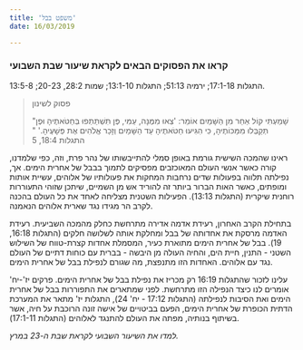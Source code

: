 ```yaml
---
title: 'משפט בבל'
date: 16/03/2019

---
```


### קראו את הפסוקים הבאים לקראת שיעור שבת השבועי
התגלות 17:1-18; ירמיה 51:13; התגלות 13:1-10; שמות 28:2, 20-23; 13:5-8. 

> <p>פסוק לשינון</p>
> "שָׁמַעְתִּי קוֹל אַחֵר מִן הַשָּׁמַיִם אוֹמֵר: 'צְאוּ מִמֶּנָּה, עַמִּי, פֶּן תִּשְׁתַּתְּפוּ בְּחַטֹּאתֶיהָ וּפֶן תְּקַבְּלוּ מִמַּכּוֹתֶיהָ, כִּי הִגִּיעוּ חַטֹּאתֶיהָ עַד הַשָּׁמַיִם וְזָכַר אֱלֹהִים אֶת פְּשָׁעֶיהָ.' " התגלות 18:4, 5

ראינו שהמכה השישית גורמת באופן סמלי להתייבשותו של נהר פרת, וזה, כפי שלמדנו, קורה כאשר אנשי העולם המאוכזבים מפסיקים לתמוך בבבל של אחרית הימים. אך, נפילתה תלווה בפעולות שדים נרחבות המחקות את פעולותיו של אלוהים, עשיית אותות ומופתים, כאשר האות הברור ביותר זה להוריד אש מן השמיים, שיתכן שזוהי התעוררות רוחנית שיקרית (התגלות 13:13). הפעילות השטנית מצליחה לאחד את כל העולם בהכנה לקרב הר מגידו נגד שארית אלוהים הנאמנה.

בתחילת הקרב האחרון, רעידת אדמה אדירה מתרחשת כחלק מהמכה השביעית. רעידת האדמה מרסקת את אחדותה של בבל ומחלקת אותה לשלושה חלקים (התגלות 16:18, 19). בבל של אחרית הימים מתוארת כעיר, המסמלת אחדות קצרת-טווח של השילוש השטני - התנין, חיית הים, והחיה העולה מן היבשה - בברית עם כוחות דתיים של העולם נגד עם אלוהים. האחדות הזו מתנפצת, מה שגורם לנפילת בבל של אחרית הימים.

עלינו לזכור שהתגלות 16:19 רק מכריז את נפילת בבל של אחרית הימים. פרקים יז'-יח' אומרים לנו כיצד הנפילה הזו מתרחשת. לפני שמתארים את התפוררות בבל של אחרית הימים ואת הסיבות לנפילתה (התגלות 17:12 - יח' 24), התגלות יז' מתאר את המערכת הדתית הכופרת של אחרית הימים, הפעם בביטויים של אישה זונה הרוכבת על חיה, אשר בשיתוף בנותיה, מפתה את העולם להתנגד לאלוהים (התגלות 17:1-11).

_למדו את השיעור השבועי לקראת שבת ה-23 במרץ._
